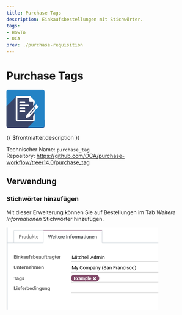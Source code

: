 ```yaml
---
title: Purchase Tags
description: Einkaufsbestellungen mit Stichwörter.
tags:
- HowTo
- OCA
prev: ./purchase-requisition
---
```

# Purchase Tags

![](attachments/icon_oca_agreement.png)

{{ $frontmatter.description }}

Technischer Name: `purchase_tag`\
Repository: <https://github.com/OCA/purchase-workflow/tree/14.0/purchase_tag>

## Verwendung

### Stichwörter hinzufügen

Mit dieser Erweiterung können Sie auf Bestellungen im Tab *Weitere Informationen* Stichwörter hinzufügen.

![](attachments/Purchase%20Tags.png)